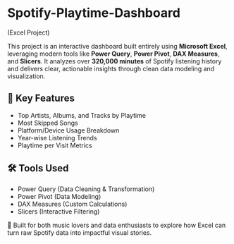 # Spotify-Playtime-Dashboard
(Excel Project)

This project is an interactive dashboard built entirely using **Microsoft Excel**, leveraging modern tools like **Power Query**, **Power Pivot**, **DAX Measures**, and **Slicers**. It analyzes over **320,000 minutes** of Spotify listening history and delivers clear, actionable insights through clean data modeling and visualization.

## 📌 Key Features
- Top Artists, Albums, and Tracks by Playtime
- Most Skipped Songs
- Platform/Device Usage Breakdown
- Year-wise Listening Trends
- Playtime per Visit Metrics

## 🛠 Tools Used
- Power Query (Data Cleaning & Transformation)
- Power Pivot (Data Modeling)
- DAX Measures (Custom Calculations)
- Slicers (Interactive Filtering)

📂 Built for both music lovers and data enthusiasts to explore how Excel can turn raw Spotify data into impactful visual stories.
